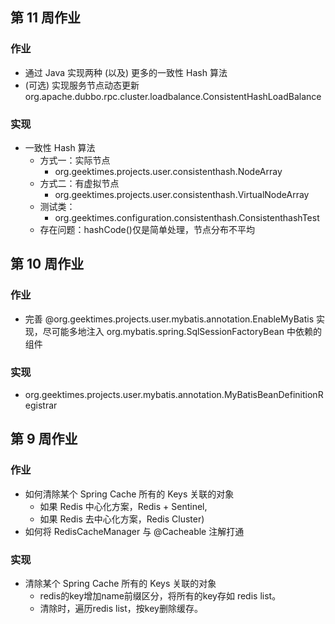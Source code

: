 ## 第 11 周作业
### 作业
* 通过 Java 实现两种 (以及) 更多的一致性 Hash 算法 
* (可选) 实现服务节点动态更新
  org.apache.dubbo.rpc.cluster.loadbalance.ConsistentHashLoadBalance
### 实现
* 一致性 Hash 算法
  * 方式一：实际节点
    * org.geektimes.projects.user.consistenthash.NodeArray
  * 方式二：有虚拟节点
    * org.geektimes.projects.user.consistenthash.VirtualNodeArray
  * 测试类：
    * org.geektimes.configuration.consistenthash.ConsistenthashTest
  * 存在问题：hashCode()仅是简单处理，节点分布不平均

## 第 10 周作业
### 作业
* 完善 @org.geektimes.projects.user.mybatis.annotation.EnableMyBatis 实现，尽可能多地注入 org.mybatis.spring.SqlSessionFactoryBean 中依赖的组件
### 实现
* org.geektimes.projects.user.mybatis.annotation.MyBatisBeanDefinitionRegistrar


## 第 9 周作业
### 作业
* 如何清除某个 Spring Cache 所有的 Keys 关联的对象
    * 如果 Redis 中心化方案，Redis + Sentinel,
    * 如果 Redis 去中心化方案，Redis Cluster)
* 如何将 RedisCacheManager 与 @Cacheable 注解打通
  
### 实现
* 清除某个 Spring Cache 所有的 Keys 关联的对象
    * redis的key增加name前缀区分，将所有的key存如 redis list。
    * 清除时，遍历redis list，按key删除缓存。
 
